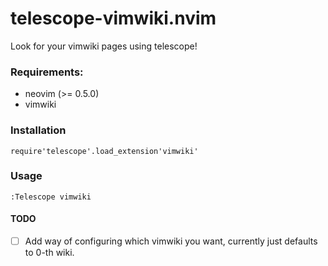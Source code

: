 # telescope-vimwiki.nvim

Look for your vimwiki pages using telescope!

### Requirements:

- neovim (>= 0.5.0)
- vimwiki

### Installation

```require'telescope'.load_extension'vimwiki'```


### Usage

```:Telescope vimwiki```


#### TODO

- [ ] Add way of configuring which vimwiki you want, currently just defaults to 0-th wiki.

